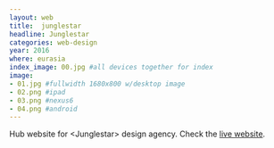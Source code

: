 ```yaml
---
layout: web
title:  junglestar
headline: Junglestar
categories: web-design
year: 2016
where: eurasia
index_image: 00.jpg #all devices together for index
image:
- 01.jpg #fullwidth 1680x800 w/desktop image
- 02.png #ipad
- 03.png #nexus6
- 04.png #android
---
```

Hub website for &lt;Junglestar&gt; design agency.
Check the [live website](https://junglestar.org?source=rokma.com).
